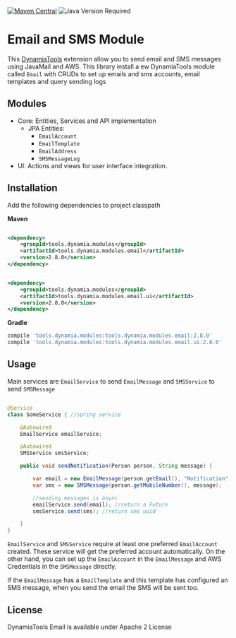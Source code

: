 [![Maven Central](https://img.shields.io/maven-central/v/tools.dynamia.modules/tools.dynamia.modules.email)](https://search.maven.org/search?q=tools.dynamia.modules.email)
![Java Version Required](https://img.shields.io/badge/java-%3E%3D11-blue)

# Email and SMS Module

This [DynamiaTools](https://dynamia.tools) extension allow you to send email and SMS messages using JavaMail and AWS.
This library install a ew DynamiaTools module called `Email` with CRUDs to set up emails and sms accounts, email
templates and query sending logs

## Modules

- Core: Entities, Services and API implementation
  - JPA Entities:
    - `EmailAccount`
    - `EmailTemplate`
    - `EmailAddress`
    - `SMSMessageLog`
- UI: Actions and views for user interface integration.

## Installation

Add the following dependencies to project classpath

**Maven**

```xml

<dependency>
    <groupId>tools.dynamia.modules</groupId>
    <artifactId>tools.dynamia.modules.email</artifactId>
    <version>2.8.0</version>
</dependency>
```

```xml

<dependency>
    <groupId>tools.dynamia.modules</groupId>
    <artifactId>tools.dynamia.modules.email.ui</artifactId>
    <version>2.8.0</version>
</dependency>

```

**Gradle**

```groovy
compile 'tools.dynamia.modules:tools.dynamia.modules.email:2.8.0'
compile 'tools.dynamia.modules:tools.dynamia.modules.email.ui:2.8.0'
```

## Usage

Main services are `EmailService` to send `EmailMessage` and `SMSService` to send `SMSMessage`

```java

@Service
class SomeService { //spring service

    @Autowired
    EmailService emailService;

    @Autowired
    SMSService smsService;

    public void sendNotification(Person person, String message) {

        var email = new EmailMessage(person.getEmail(), "Notification", message); 
        var sms = new SMSMessage(person.getMobileNumber(), message);

        //sending messages is async
        emailService.send(email); //return a Future
        smsService.send(sms); //return sms uuid

    }
}
```
`EmailService` and `SMSService` require at least one preferred `EmailAccount` created. These service 
will get the preferred account automatically. On the other hand, you can set up the `EmailAccount` in the 
`EmailMessage` and AWS Credentials in the `SMSMessage` directly.

If the `EmailMessage` has a `EmailTemplate` and this template has configured an SMS message, when you send 
the email the SMS will be sent too.

## License

DynamiaTools Email is available under Apache 2 License
